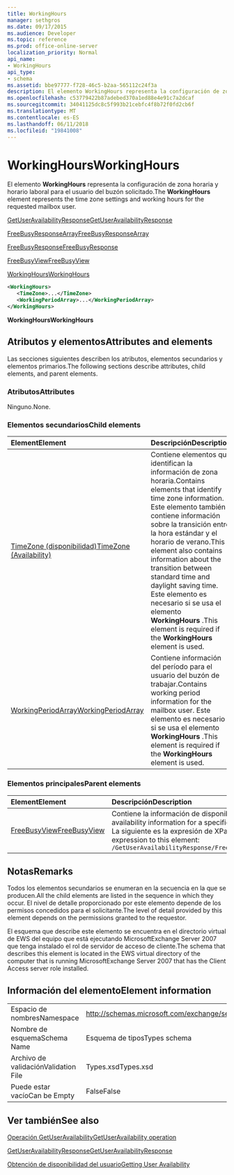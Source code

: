 ```yaml
---
title: WorkingHours
manager: sethgros
ms.date: 09/17/2015
ms.audience: Developer
ms.topic: reference
ms.prod: office-online-server
localization_priority: Normal
api_name:
- WorkingHours
api_type:
- schema
ms.assetid: bbe97777-f728-46c5-b2aa-565112c24f3a
description: El elemento WorkingHours representa la configuración de zona horaria y horario laboral para el usuario del buzón solicitado.
ms.openlocfilehash: c53779422b87adebed370a1ed88e4e91c7a2dcaf
ms.sourcegitcommit: 34041125dc8c5f993b21cebfc4f8b72f0fd2cb6f
ms.translationtype: MT
ms.contentlocale: es-ES
ms.lasthandoff: 06/11/2018
ms.locfileid: "19841008"
---
```

# <a name="workinghours"></a><span data-ttu-id="b0c9d-103">WorkingHours</span><span class="sxs-lookup"><span data-stu-id="b0c9d-103">WorkingHours</span></span>

<span data-ttu-id="b0c9d-104">El elemento **WorkingHours** representa la configuración de zona horaria y horario laboral para el usuario del buzón solicitado.</span><span class="sxs-lookup"><span data-stu-id="b0c9d-104">The **WorkingHours** element represents the time zone settings and working hours for the requested mailbox user.</span></span> 
  
[<span data-ttu-id="b0c9d-105">GetUserAvailabilityResponse</span><span class="sxs-lookup"><span data-stu-id="b0c9d-105">GetUserAvailabilityResponse</span></span>](getuseravailabilityresponse.md)
  
[<span data-ttu-id="b0c9d-106">FreeBusyResponseArray</span><span class="sxs-lookup"><span data-stu-id="b0c9d-106">FreeBusyResponseArray</span></span>](freebusyresponsearray.md)
  
[<span data-ttu-id="b0c9d-107">FreeBusyResponse</span><span class="sxs-lookup"><span data-stu-id="b0c9d-107">FreeBusyResponse</span></span>](freebusyresponse.md)
  
[<span data-ttu-id="b0c9d-108">FreeBusyView</span><span class="sxs-lookup"><span data-stu-id="b0c9d-108">FreeBusyView</span></span>](freebusyview.md)
  
[<span data-ttu-id="b0c9d-109">WorkingHours</span><span class="sxs-lookup"><span data-stu-id="b0c9d-109">WorkingHours</span></span>](workinghours-ex15websvcsotherref.md)
  
```xml
<WorkingHours>
   <TimeZone>...</TimeZone>
   <WorkingPeriodArray>...</WorkingPeriodArray>
</WorkingHours>
```

 <span data-ttu-id="b0c9d-110">**WorkingHours**</span><span class="sxs-lookup"><span data-stu-id="b0c9d-110">**WorkingHours**</span></span>
## <a name="attributes-and-elements"></a><span data-ttu-id="b0c9d-111">Atributos y elementos</span><span class="sxs-lookup"><span data-stu-id="b0c9d-111">Attributes and elements</span></span>

<span data-ttu-id="b0c9d-112">Las secciones siguientes describen los atributos, elementos secundarios y elementos primarios.</span><span class="sxs-lookup"><span data-stu-id="b0c9d-112">The following sections describe attributes, child elements, and parent elements.</span></span>
  
### <a name="attributes"></a><span data-ttu-id="b0c9d-113">Atributos</span><span class="sxs-lookup"><span data-stu-id="b0c9d-113">Attributes</span></span>

<span data-ttu-id="b0c9d-114">Ninguno.</span><span class="sxs-lookup"><span data-stu-id="b0c9d-114">None.</span></span>
  
### <a name="child-elements"></a><span data-ttu-id="b0c9d-115">Elementos secundarios</span><span class="sxs-lookup"><span data-stu-id="b0c9d-115">Child elements</span></span>

|<span data-ttu-id="b0c9d-116">**Element**</span><span class="sxs-lookup"><span data-stu-id="b0c9d-116">**Element**</span></span>|<span data-ttu-id="b0c9d-117">**Descripción**</span><span class="sxs-lookup"><span data-stu-id="b0c9d-117">**Description**</span></span>|
|:-----|:-----|
|[<span data-ttu-id="b0c9d-118">TimeZone (disponibilidad)</span><span class="sxs-lookup"><span data-stu-id="b0c9d-118">TimeZone (Availability)</span></span>](timezone-availability.md) <br/> |<span data-ttu-id="b0c9d-119">Contiene elementos que identifican la información de zona horaria.</span><span class="sxs-lookup"><span data-stu-id="b0c9d-119">Contains elements that identify time zone information.</span></span> <span data-ttu-id="b0c9d-120">Este elemento también contiene información sobre la transición entre la hora estándar y el horario de verano.</span><span class="sxs-lookup"><span data-stu-id="b0c9d-120">This element also contains information about the transition between standard time and daylight saving time.</span></span> <span data-ttu-id="b0c9d-121">Este elemento es necesario si se usa el elemento **WorkingHours** .</span><span class="sxs-lookup"><span data-stu-id="b0c9d-121">This element is required if the **WorkingHours** element is used.</span></span>  <br/> |
|[<span data-ttu-id="b0c9d-122">WorkingPeriodArray</span><span class="sxs-lookup"><span data-stu-id="b0c9d-122">WorkingPeriodArray</span></span>](workingperiodarray.md) <br/> |<span data-ttu-id="b0c9d-123">Contiene información del período para el usuario del buzón de trabajar.</span><span class="sxs-lookup"><span data-stu-id="b0c9d-123">Contains working period information for the mailbox user.</span></span> <span data-ttu-id="b0c9d-124">Este elemento es necesario si se usa el elemento **WorkingHours** .</span><span class="sxs-lookup"><span data-stu-id="b0c9d-124">This element is required if the **WorkingHours** element is used.</span></span>  <br/> |
   
### <a name="parent-elements"></a><span data-ttu-id="b0c9d-125">Elementos principales</span><span class="sxs-lookup"><span data-stu-id="b0c9d-125">Parent elements</span></span>

|<span data-ttu-id="b0c9d-126">**Element**</span><span class="sxs-lookup"><span data-stu-id="b0c9d-126">**Element**</span></span>|<span data-ttu-id="b0c9d-127">**Descripción**</span><span class="sxs-lookup"><span data-stu-id="b0c9d-127">**Description**</span></span>|
|:-----|:-----|
|[<span data-ttu-id="b0c9d-128">FreeBusyView</span><span class="sxs-lookup"><span data-stu-id="b0c9d-128">FreeBusyView</span></span>](freebusyview.md) <br/> |<span data-ttu-id="b0c9d-129">Contiene la información de disponibilidad para un usuario específico.</span><span class="sxs-lookup"><span data-stu-id="b0c9d-129">Contains availability information for a specific user.</span></span>  <br/> <span data-ttu-id="b0c9d-130">La siguiente es la expresión de XPath para este elemento:</span><span class="sxs-lookup"><span data-stu-id="b0c9d-130">The following is the XPath expression to this element:</span></span>  <br/>  `/GetUserAvailabilityResponse/FreeBusyResponseArray/FreeBusyResponse/FreeBusyView/` <br/> |
   
## <a name="remarks"></a><span data-ttu-id="b0c9d-131">Notas</span><span class="sxs-lookup"><span data-stu-id="b0c9d-131">Remarks</span></span>

<span data-ttu-id="b0c9d-132">Todos los elementos secundarios se enumeran en la secuencia en la que se producen.</span><span class="sxs-lookup"><span data-stu-id="b0c9d-132">All the child elements are listed in the sequence in which they occur.</span></span> <span data-ttu-id="b0c9d-133">El nivel de detalle proporcionado por este elemento depende de los permisos concedidos para el solicitante.</span><span class="sxs-lookup"><span data-stu-id="b0c9d-133">The level of detail provided by this element depends on the permissions granted to the requestor.</span></span>
  
<span data-ttu-id="b0c9d-134">El esquema que describe este elemento se encuentra en el directorio virtual de EWS del equipo que está ejecutando MicrosoftExchange Server 2007 que tenga instalado el rol de servidor de acceso de cliente.</span><span class="sxs-lookup"><span data-stu-id="b0c9d-134">The schema that describes this element is located in the EWS virtual directory of the computer that is running MicrosoftExchange Server 2007 that has the Client Access server role installed.</span></span>
  
## <a name="element-information"></a><span data-ttu-id="b0c9d-135">Información del elemento</span><span class="sxs-lookup"><span data-stu-id="b0c9d-135">Element information</span></span>

|||
|:-----|:-----|
|<span data-ttu-id="b0c9d-136">Espacio de nombres</span><span class="sxs-lookup"><span data-stu-id="b0c9d-136">Namespace</span></span>  <br/> |http://schemas.microsoft.com/exchange/services/2006/types  <br/> |
|<span data-ttu-id="b0c9d-137">Nombre de esquema</span><span class="sxs-lookup"><span data-stu-id="b0c9d-137">Schema Name</span></span>  <br/> |<span data-ttu-id="b0c9d-138">Esquema de tipos</span><span class="sxs-lookup"><span data-stu-id="b0c9d-138">Types schema</span></span>  <br/> |
|<span data-ttu-id="b0c9d-139">Archivo de validación</span><span class="sxs-lookup"><span data-stu-id="b0c9d-139">Validation File</span></span>  <br/> |<span data-ttu-id="b0c9d-140">Types.xsd</span><span class="sxs-lookup"><span data-stu-id="b0c9d-140">Types.xsd</span></span>  <br/> |
|<span data-ttu-id="b0c9d-141">Puede estar vacío</span><span class="sxs-lookup"><span data-stu-id="b0c9d-141">Can be Empty</span></span>  <br/> |<span data-ttu-id="b0c9d-142">False</span><span class="sxs-lookup"><span data-stu-id="b0c9d-142">False</span></span>  <br/> |
   
## <a name="see-also"></a><span data-ttu-id="b0c9d-143">Ver también</span><span class="sxs-lookup"><span data-stu-id="b0c9d-143">See also</span></span>



[<span data-ttu-id="b0c9d-144">Operación GetUserAvailability</span><span class="sxs-lookup"><span data-stu-id="b0c9d-144">GetUserAvailability operation</span></span>](getuseravailability-operation.md)
  
[<span data-ttu-id="b0c9d-145">GetUserAvailabilityResponse</span><span class="sxs-lookup"><span data-stu-id="b0c9d-145">GetUserAvailabilityResponse</span></span>](getuseravailabilityresponse.md)


[<span data-ttu-id="b0c9d-146">Obtención de disponibilidad del usuario</span><span class="sxs-lookup"><span data-stu-id="b0c9d-146">Getting User Availability</span></span>](http://msdn.microsoft.com/library/d4133fcb-9b0f-4e6b-aadf-a389da83516a%28Office.15%29.aspx)

